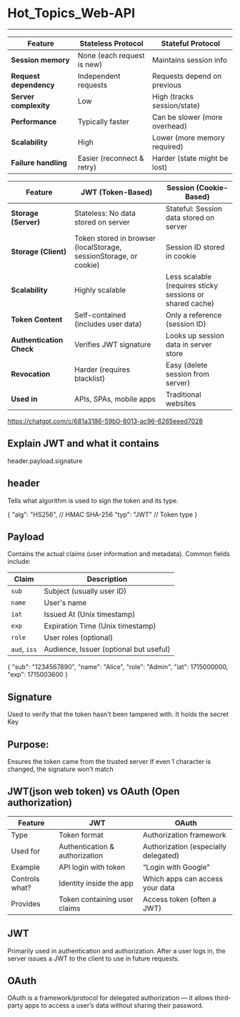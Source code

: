 # Hot_Topics_Web-API
----------------------------

| Feature                | Stateless Protocol         | Stateful Protocol             |
| ---------------------- | -------------------------- | ----------------------------- |
| **Session memory**     | None (each request is new) | Maintains session info        |
| **Request dependency** | Independent requests       | Requests depend on previous   |
| **Server complexity**  | Low                        | High (tracks session/state)   |
| **Performance**        | Typically faster           | Can be slower (more overhead) |
| **Scalability**        | High                       | Lower (more memory required)  |
| **Failure handling**   | Easier (reconnect & retry) | Harder (state might be lost)  |


| Feature                  | JWT (Token-Based)                                                 | Session (Cookie-Based)                                   |
| ------------------------ | ----------------------------------------------------------------- | -------------------------------------------------------- |
| **Storage (Server)**     | Stateless: No data stored on server                               | Stateful: Session data stored on server                  |
| **Storage (Client)**     | Token stored in browser (localStorage, sessionStorage, or cookie) | Session ID stored in cookie                              |
| **Scalability**          | Highly scalable                                                   | Less scalable (requires sticky sessions or shared cache) |
| **Token Content**        | Self-contained (includes user data)                               | Only a reference (session ID)                            |
| **Authentication Check** | Verifies JWT signature                                            | Looks up session data in server store                    |
| **Revocation**           | Harder (requires blacklist)                                       | Easy (delete session from server)                        |
| **Used in**              | APIs, SPAs, mobile apps                                           | Traditional websites                                     |


https://chatgpt.com/c/681a3186-59b0-8013-ac96-6265eeed7028

Explain JWT and what it contains
----------------------------------

header.payload.signature

header
-------
Tells what algorithm is used to sign the token and its type.

{
  "alg": "HS256",     // HMAC SHA-256
  "typ": "JWT"        // Token type
}

Payload
--------
Contains the actual claims (user information and metadata). Common fields include:

| Claim        | Description                            |
| ------------ | -------------------------------------- |
| `sub`        | Subject (usually user ID)              |
| `name`       | User's name                            |
| `iat`        | Issued At (Unix timestamp)             |
| `exp`        | Expiration Time (Unix timestamp)       |
| `role`       | User roles (optional)                  |
| `aud`, `iss` | Audience, Issuer (optional but useful) |

{
  "sub": "1234567890",
  "name": "Alice",
  "role": "Admin",
  "iat": 1715000000,
  "exp": 1715003600
}

Signature
------------

Used to verify that the token hasn't been tampered with.
It holds the secret Key

Purpose:
-------------
Ensures the token came from the trusted server
If even 1 character is changed, the signature won’t match

JWT(json web token) vs OAuth (Open authorization)
---------------------------------------------------

| Feature        | JWT                            | OAuth                                |
| -------------- | ------------------------------ | ------------------------------------ |
| Type           | Token format                   | Authorization framework              |
| Used for       | Authentication & authorization | Authorization (especially delegated) |
| Example        | API login with token           | “Login with Google”                  |
| Controls what? | Identity inside the app        | Which apps can access your data      |
| Provides       | Token containing user claims   | Access token (often a JWT)           |

JWT
---
Primarily used in authentication and authorization. After a user logs in, the server issues a JWT to the client to use in future requests.

OAuth
--------
OAuth is a framework/protocol for delegated authorization — it allows third-party apps to access a user’s data without sharing their password.
